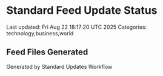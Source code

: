 # Standard Feed Update Status
Last updated: Fri Aug 22 18:17:20 UTC 2025
Categories: technology,business,world

## Feed Files Generated

Generated by Standard Updates Workflow

